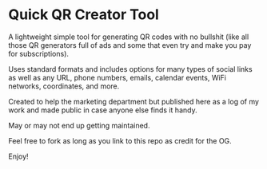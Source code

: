 # Quick QR Creator Tool

A lightweight simple tool for generating QR codes with no bullshit (like all those QR generators full of ads and some that even try and make you pay for subscriptions).

Uses standard formats and includes options for many types of social links as well as any URL, phone numbers, emails, calendar events, WiFi networks, coordinates, and more.

Created to help the marketing department but published here as a log of my work and made public in case anyone else finds it handy.

May or may not end up getting maintained.

Feel free to fork as long as you link to this repo as credit for the OG.

Enjoy!
